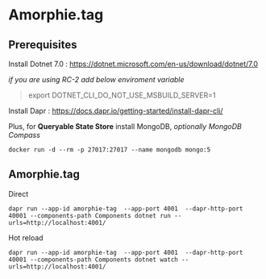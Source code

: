 # Amorphie.tag

## Prerequisites

Install Dotnet 7.0 : https://dotnet.microsoft.com/en-us/download/dotnet/7.0


*if you are using RC-2 add below enviroment variable*
>export DOTNET_CLI_DO_NOT_USE_MSBUILD_SERVER=1

Install Dapr : https://docs.dapr.io/getting-started/install-dapr-cli/

Plus, for **Queryable State Store** install MongoDB, *optionally MongoDB Compass*

```
docker run -d --rm -p 27017:27017 --name mongodb mongo:5
```

## Amorphie.tag

Direct
```
dapr run --app-id amorphie-tag  --app-port 4001  --dapr-http-port 40001 --components-path Components dotnet run -- urls=http://localhost:4001/
```

Hot reload
```
dapr run --app-id amorphie-tag  --app-port 4001  --dapr-http-port 40001 --components-path Components dotnet watch -- urls=http://localhost:4001/
```